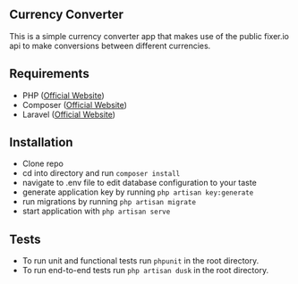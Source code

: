 ## Currency Converter
This is a simple currency converter app that makes use of the public fixer.io api to make conversions between different currencies.

## Requirements
- PHP ([Official Website](http://php.net))
- Composer ([Official Website](https://getcomposer.org))
- Laravel ([Official Website](https://laravel.com))

## Installation
- Clone repo
- cd into directory and run `composer install`
- navigate to .env file to edit database configuration to your taste
- generate application key by running `php artisan key:generate`
- run migrations by running `php artisan migrate`
- start application with `php artisan serve`

## Tests
- To run unit and functional tests run `phpunit` in the root directory.
- To run end-to-end tests run `php artisan dusk` in the root directory.